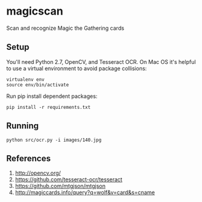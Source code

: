 # magicscan
Scan and recognize Magic the Gathering cards


## Setup
You'll need Python 2.7, OpenCV, and Tesseract OCR.
On Mac OS it's helpful to use a virtual environment to avoid package collisions:

```
virtualenv env
source env/bin/activate
```

Run pip install dependent packages:
```
pip install -r requirements.txt
```

## Running
```
python src/ocr.py -i images/140.jpg
```


## References

1. http://opencv.org/
2. https://github.com/tesseract-ocr/tesseract
3. https://github.com/mtgjson/mtgjson
4. http://magiccards.info/query?q=wolf&v=card&s=cname

